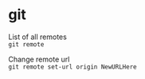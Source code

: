 # git
List of all remotes \
`git remote`

Change remote url \
`git remote set-url origin NewURLHere`
